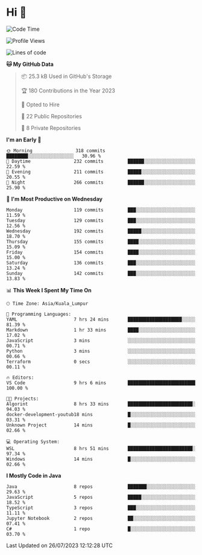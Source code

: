 <h1>Hi 👋</h1>

<!--START_SECTION:waka-->
![Code Time](http://img.shields.io/badge/Code%20Time-287%20hrs%2015%20mins-blue)

![Profile Views](http://img.shields.io/badge/Profile%20Views-9-blue)

![Lines of code](https://img.shields.io/badge/From%20Hello%20World%20I%27ve%20Written-1.1%20million%20lines%20of%20code-blue)

**🐱 My GitHub Data** 

> 📦 25.3 kB Used in GitHub's Storage 
 > 
> 🏆 180 Contributions in the Year 2023
 > 
> 💼 Opted to Hire
 > 
> 📜 22 Public Repositories 
 > 
> 🔑 8 Private Repositories 
 > 
**I'm an Early 🐤** 

```text
🌞 Morning                318 commits         ████████░░░░░░░░░░░░░░░░░   30.96 % 
🌆 Daytime                232 commits         ██████░░░░░░░░░░░░░░░░░░░   22.59 % 
🌃 Evening                211 commits         █████░░░░░░░░░░░░░░░░░░░░   20.55 % 
🌙 Night                  266 commits         ██████░░░░░░░░░░░░░░░░░░░   25.90 % 
```
📅 **I'm Most Productive on Wednesday** 

```text
Monday                   119 commits         ███░░░░░░░░░░░░░░░░░░░░░░   11.59 % 
Tuesday                  129 commits         ███░░░░░░░░░░░░░░░░░░░░░░   12.56 % 
Wednesday                192 commits         █████░░░░░░░░░░░░░░░░░░░░   18.70 % 
Thursday                 155 commits         ████░░░░░░░░░░░░░░░░░░░░░   15.09 % 
Friday                   154 commits         ████░░░░░░░░░░░░░░░░░░░░░   15.00 % 
Saturday                 136 commits         ███░░░░░░░░░░░░░░░░░░░░░░   13.24 % 
Sunday                   142 commits         ███░░░░░░░░░░░░░░░░░░░░░░   13.83 % 
```


📊 **This Week I Spent My Time On** 

```text
🕑︎ Time Zone: Asia/Kuala_Lumpur

💬 Programming Languages: 
YAML                     7 hrs 24 mins       ████████████████████░░░░░   81.39 % 
Markdown                 1 hr 33 mins        ████░░░░░░░░░░░░░░░░░░░░░   17.02 % 
JavaScript               3 mins              ░░░░░░░░░░░░░░░░░░░░░░░░░   00.71 % 
Python                   3 mins              ░░░░░░░░░░░░░░░░░░░░░░░░░   00.66 % 
Terraform                0 secs              ░░░░░░░░░░░░░░░░░░░░░░░░░   00.11 % 

🔥 Editors: 
VS Code                  9 hrs 6 mins        █████████████████████████   100.00 % 

🐱‍💻 Projects: 
Algorint                 8 hrs 33 mins       ████████████████████████░   94.03 % 
docker-development-youtub18 mins             █░░░░░░░░░░░░░░░░░░░░░░░░   03.31 % 
Unknown Project          14 mins             █░░░░░░░░░░░░░░░░░░░░░░░░   02.66 % 

💻 Operating System: 
WSL                      8 hrs 51 mins       ████████████████████████░   97.34 % 
Windows                  14 mins             █░░░░░░░░░░░░░░░░░░░░░░░░   02.66 % 
```

**I Mostly Code in Java** 

```text
Java                     8 repos             ███████░░░░░░░░░░░░░░░░░░   29.63 % 
JavaScript               5 repos             █████░░░░░░░░░░░░░░░░░░░░   18.52 % 
TypeScript               3 repos             ███░░░░░░░░░░░░░░░░░░░░░░   11.11 % 
Jupyter Notebook         2 repos             ██░░░░░░░░░░░░░░░░░░░░░░░   07.41 % 
C#                       1 repo              █░░░░░░░░░░░░░░░░░░░░░░░░   03.70 % 
```




 Last Updated on 26/07/2023 12:12:28 UTC
<!--END_SECTION:waka-->
